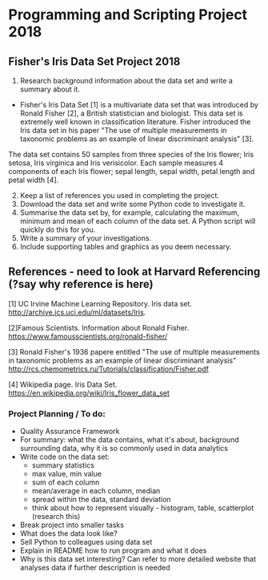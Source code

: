 # Programming and Scripting Project 2018

## Fisher's Iris Data Set Project 2018 


1. Research background information about the data set and write a summary about it.
- Fisher's Iris Data Set [1] is a multivariate data set that was introduced by Ronald Fisher [2], a British statistician and biologist. This data set is extremely well known in classification literature. Fisher introduced the Iris data set in his paper "The use of multiple measurements in taxonomic problems as an example of linear discriminant analysis" [3].

The data set contains 50 samples from three species of the Iris flower; Iris setosa, Iris virginica and Iris verisicolor. Each sample measures 4 components of each Iris flower; sepal length, sepal width, petal length and petal width [4]. 



2. Keep a list of references you used in completing the project.
3. Download the data set and write some Python code to investigate it.
4. Summarise the data set by, for example, calculating the maximum, minimum and mean of each column of the data set. A Python script will quickly do this for you.
5. Write a summary of your investigations.
6. Include supporting tables and graphics as you deem necessary.





## References - need to look at Harvard Referencing (?say why reference is here) 
[1] UC Irvine Machine Learning Repository. Iris data set.
http://archive.ics.uci.edu/ml/datasets/Iris.

[2]Famous Scientists. Information about Ronald Fisher. 
https://www.famousscientists.org/ronald-fisher/

[3] Ronald Fisher's 1936 papere entitled "The use of multiple measurements in taxonomic problems as an example of linear discriminant analysis"
http://rcs.chemometrics.ru/Tutorials/classification/Fisher.pdf

[4] Wikipedia page. Iris Data Set.
https://en.wikipedia.org/wiki/Iris_flower_data_set



### Project Planning / To do:
- Quality Assurance Framework
- For summary: what the data contains, what it's about, background surrounding data, why it is so commonly used in data analytics
- Write code on the data set:
  - summary statistics
  - max value, min value
  - sum of each column
  - mean/average in each column, median
  - spread within the data, standard deviation
  - think about how to represent visually - histogram, table, scatterplot (research this)
 - Break project into smaller tasks 
 - What does the data look like?
 - Sell Python to colleagues using data set 
 - Explain in README how to run program and what it does 
 - Why is this data set interesting? Can refer to more detailed website that analyses data if further description is needed 
  


